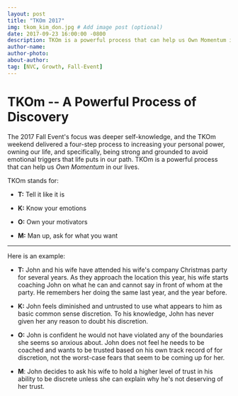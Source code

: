 ```yaml
---
layout: post
title: "TKOm 2017"
img: tkom_kim_don.jpg # Add image post (optional)
date: 2017-09-23 16:00:00 -0800 
description: TKOm is a powerful process that can help us Own Momentum in our lives.
author-name: 
author-photo: 
about-author: 
tag: [NVC, Growth, Fall-Event]
---
```

# TKOm -- A Powerful Process of Discovery

The 2017 Fall Event's focus was deeper self-knowledge, and the TKOm weekend delivered a four-step process to increasing your personal power, owning our life, and specifically, being strong and grounded to avoid emotional triggers that life puts in our path. TKOm is a powerful process that can help us _Own Momentum_ in our lives.  


TKOm stands for:

* **T:** Tell it like it is

* **K:** Know your emotions

* **O:** Own your motivators

* **M:** Man up, ask for what you want

* * * 

Here is an example:

* **T:** John and his wife have attended his wife's company Christmas party for several years. As they approach the location this year, his wife starts coaching John on what he can and cannot say in front of whom at the party. He remembers her doing the same last year, and the year before.

* **K:** John feels diminished and untrusted to use what appears to him as basic common sense discretion. To his knowledge, John has never given her any reason to doubt his discretion.

* **O:** John is confident he would not have violated any of the boundaries she seems so anxious about. John does not feel he needs to be coached and wants to be trusted based on his own track record of for discretion, not the worst-case fears that seem to be coming up for her. 

* **M**: John decides to ask his wife to hold a higher level of trust in his ability to be discrete unless she can explain why he's not deserving of her trust.